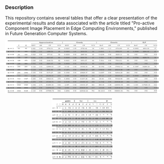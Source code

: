 ### Description 

This repository contains several tables that offer a clear presentation of the experimental results and data associated with the article titled "Pro-active Component Image Placement in Edge Computing Environments," published in Future Generation Computer Systems.


![alt text](Barabasi-Albert.png)

<p align="center">
  <img width="200" height="200" src="Barabasi-Albert.png"/>
</p>

